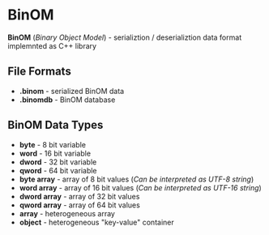# BinOM
**BinOM** (*Binary Object Model*) - serializtion / deserializtion data format implemnted as C++ library

<!--
## Tool Kit

* **BinOM DataBase** - hierarchical database based on BinOM structure
* **BinOM Hexplorer** - BinOM file editor
* **BinOM Admin** - BinOM database administrator tool
-->
## File Formats

* **.binom** - serialized BinOM data
* **.binomdb** - BinOM database

## BinOM Data Types

* **byte** - 8 bit variable
* **word** - 16 bit variable
* **dword** - 32 bit variable
* **qword** - 64 bit variable
* **byte array** - array of 8 bit values (*Can be interpreted as UTF-8 string*)
* **word array** - array of 16 bit values (*Can be interpreted as UTF-16 string*)
* **dword array** - array of 32 bit values
* **qword array** - array of 64 bit values
* **array** - heterogeneous array
* **object** - heterogeneous "key-value" container
